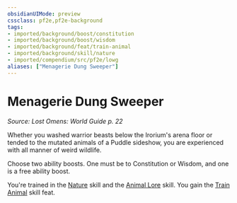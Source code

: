 ```yaml
---
obsidianUIMode: preview
cssclass: pf2e,pf2e-background
tags:
- imported/background/boost/constitution
- imported/background/boost/wisdom
- imported/background/feat/train-animal
- imported/background/skill/nature
- imported/compendium/src/pf2e/lowg
aliases: ["Menagerie Dung Sweeper"]
---
```

# Menagerie Dung Sweeper
*Source: Lost Omens: World Guide p. 22*  

Whether you washed warrior beasts below the Irorium's arena floor or tended to the mutated animals of a Puddle sideshow, you are experienced with all manner of weird wildlife.

Choose two ability boosts. One must be to Constitution or Wisdom, and one is a free ability boost.

You're trained in the [Nature](../../skills.md#Nature) skill and the [Animal Lore](../../skills.md#Lore) skill. You gain the [Train Animal](../../feats/train-animal.md) skill feat.